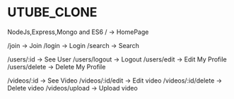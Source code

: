 # UTUBE_CLONE
NodeJs,Express,Mongo and ES6
/ -> HomePage

/join -> Join
/login -> Login
/search -> Search

/users/:id -> See User
/users/logout -> Logout
/users/edit -> Edit My Profile
/users/delete -> Delete My Profile

/videos/:id -> See Video
/videos/:id/edit -> Edit video
/videos/:id/delete -> Delete video
/videos/upload -> Upload video